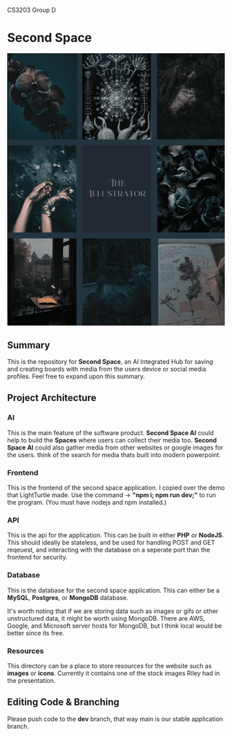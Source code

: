 CS3203 Group D

# Second Space

<img src='./resources/stock_image_01.png'>



## Summary

This is the repository for <b>Second Space</b>, an AI Integrated Hub for saving and creating boards with media from the users device or social media profiles. Feel free to expand upon this summary.

## Project Architecture

### AI

This is the main feature of the software product. <b>Second Space AI</b> could help to build the <b>Spaces</b> where users can collect their media too. <b>Second Space AI</b> could also gather media from other websites or google images for the users. think of the search for media thats built into modern powerpoint.

### Frontend

This is the frontend of the second space application. I copied over the demo that LightTurtle made. Use the command -> <b>"npm i; npm run dev;"</b> to run the program. (You must have nodejs and npm installed.)

### API

This is the api for the application. This can be built in either <b>PHP</b> or <b>NodeJS</b>. This should ideally be stateless, and be used for handling POST and GET reqeuest, and interacting with the database on a seperate port than the frontend for security.

### Database

This is the database for the second space application. This can either be a <b>MySQL</b>, <b>Postgres</b>, or <b>MongoDB</b> database. 

It's worth noting that if we are storing data such as images or gifs or other unstructured data, it might be worth using MongoDB. There are AWS, Google, and Microsoft server hosts for MongoDB, but I think local would be better since its free.

### Resources
This directory can be a place to store resources for the website such as <b>images</b> or <b>icons</b>. Currently it contains one of the stock images Riley had in the presentation.

## Editing Code & Branching
Please push code to the <b>dev</b> branch, that way main is our stable application branch.

